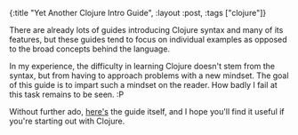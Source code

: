 {:title "Yet Another Clojure Intro Guide",
 :layout :post,
 :tags ["clojure"]}

There are already lots of guides introducing Clojure syntax and many of its features, but these guides tend to focus on individual examples as opposed to the broad concepts behind the language.

In my experience, the difficulty in learning Clojure doesn't stem from the syntax, but from having to approach problems with a new mindset. The goal of this guide is to impart such a mindset on the reader. How badly I fail at this task remains to be seen. :P

Without further ado, [here's](http://yogthos.github.io/ClojureDistilled.html) the guide itself, and I hope you'll find it useful if you're starting out with Clojure.